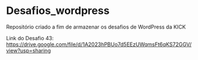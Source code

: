 # Desafios_wordpress
Repositório criado a fim de armazenar os desafios de WordPress da KICK

Link do Desafio 43:
https://drive.google.com/file/d/1A2023hPBUo7d5EEzUWqmsFt6qKS72GGV/view?usp=sharing
